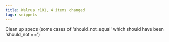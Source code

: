 ```yaml
---
title: Walrus r101, 4 items changed
tags: snippets
---
```


Clean up specs (some cases of 'should\_not\_equal' which should have been 'should\_not ==')
